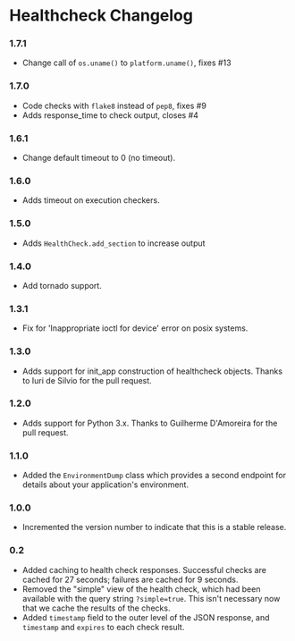 # Healthcheck Changelog

### 1.7.1

* Change call of `os.uname()` to `platform.uname()`, fixes #13

### 1.7.0

* Code checks with ``flake8`` instead of ``pep8``, fixes #9
* Adds response_time to check output, closes #4

### 1.6.1
- Change default timeout to 0 (no timeout).

### 1.6.0
- Adds timeout on execution checkers.

### 1.5.0
- Adds `HealthCheck.add_section` to increase output

### 1.4.0
- Add tornado support.

### 1.3.1
- Fix for 'Inappropriate ioctl for device' error on posix systems.

### 1.3.0
- Adds support for init_app construction of healthcheck objects. Thanks to
  Iuri de Silvio for the pull request.

### 1.2.0
- Adds support for Python 3.x. Thanks to Guilherme D'Amoreira for the pull
request.

### 1.1.0
- Added the `EnvironmentDump` class which provides a second endpoint for
details about your application's environment.

### 1.0.0
- Incremented the version number to indicate that this is a stable release.

### 0.2
- Added caching to health check responses. Successful checks are cached for 27
seconds; failures are cached for 9 seconds.
- Removed the "simple" view of the health check, which had been available with
the query string `?simple=true`. This isn't necessary now that we cache the
results of the checks.
- Added `timestamp` field to the outer level of the JSON response, and
`timestamp` and `expires` to each check result.
